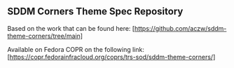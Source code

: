 ## SDDM Corners Theme Spec Repository

Based on the work that can be found here:
[https://github.com/aczw/sddm-theme-corners/tree/main]

Available on Fedora COPR on the following link:
[https://copr.fedorainfracloud.org/coprs/trs-sod/sddm-theme-corners/]
